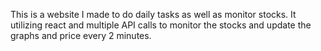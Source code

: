 This is a website I made to do daily tasks as well as monitor stocks. It utilizing react and multiple API calls to monitor the stocks and update the graphs and price every 2 minutes.